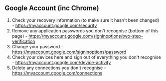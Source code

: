 ## Google Account (inc Chrome)

1. Check your recovery information (to make sure it hasn't been changed) -  https://myaccount.google.com/security
2. Remove any application passwords you don't recognise (bottom of this page) - https://myaccount.google.com/signinoptions/two-step-verification
3. Change your password - https://myaccount.google.com/signinoptions/password
4. Check your devices here and sign out of everything you don't recognise - https://myaccount.google.com/device-activity
5. Delete any connections you don't recognise -  https://myaccount.google.com/connections
